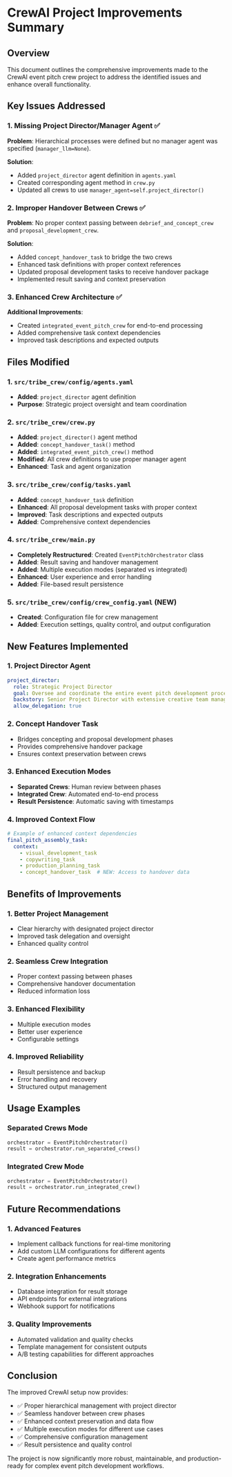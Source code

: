 # CrewAI Project Improvements Summary

## Overview
This document outlines the comprehensive improvements made to the CrewAI event pitch crew project to address the identified issues and enhance overall functionality.

## Key Issues Addressed

### 1. Missing Project Director/Manager Agent ✅
**Problem**: Hierarchical processes were defined but no manager agent was specified (`manager_llm=None`).

**Solution**: 
- Added `project_director` agent definition in `agents.yaml`
- Created corresponding agent method in `crew.py`
- Updated all crews to use `manager_agent=self.project_director()`

### 2. Improper Handover Between Crews ✅
**Problem**: No proper context passing between `debrief_and_concept_crew` and `proposal_development_crew`.

**Solution**:
- Added `concept_handover_task` to bridge the two crews
- Enhanced task definitions with proper context references
- Updated proposal development tasks to receive handover package
- Implemented result saving and context preservation

### 3. Enhanced Crew Architecture ✅
**Additional Improvements**:
- Created `integrated_event_pitch_crew` for end-to-end processing
- Added comprehensive task context dependencies
- Improved task descriptions and expected outputs

## Files Modified

### 1. `src/tribe_crew/config/agents.yaml`
- **Added**: `project_director` agent definition
- **Purpose**: Strategic project oversight and team coordination

### 2. `src/tribe_crew/crew.py`
- **Added**: `project_director()` agent method
- **Added**: `concept_handover_task()` method
- **Added**: `integrated_event_pitch_crew()` method
- **Modified**: All crew definitions to use proper manager agent
- **Enhanced**: Task and agent organization

### 3. `src/tribe_crew/config/tasks.yaml`
- **Added**: `concept_handover_task` definition
- **Enhanced**: All proposal development tasks with proper context
- **Improved**: Task descriptions and expected outputs
- **Added**: Comprehensive context dependencies

### 4. `src/tribe_crew/main.py`
- **Completely Restructured**: Created `EventPitchOrchestrator` class
- **Added**: Result saving and handover management
- **Added**: Multiple execution modes (separated vs integrated)
- **Enhanced**: User experience and error handling
- **Added**: File-based result persistence

### 5. `src/tribe_crew/config/crew_config.yaml` (NEW)
- **Created**: Configuration file for crew management
- **Added**: Execution settings, quality control, and output configuration

## New Features Implemented

### 1. Project Director Agent
```yaml
project_director:
  role: Strategic Project Director
  goal: Oversee and coordinate the entire event pitch development process
  backstory: Senior Project Director with extensive creative team management experience
  allow_delegation: true
```

### 2. Concept Handover Task
- Bridges concepting and proposal development phases
- Provides comprehensive handover package
- Ensures context preservation between crews

### 3. Enhanced Execution Modes
- **Separated Crews**: Human review between phases
- **Integrated Crew**: Automated end-to-end process
- **Result Persistence**: Automatic saving with timestamps

### 4. Improved Context Flow
```yaml
# Example of enhanced context dependencies
final_pitch_assembly_task:
  context:
    - visual_development_task
    - copywriting_task
    - production_planning_task
    - concept_handover_task  # NEW: Access to handover data
```

## Benefits of Improvements

### 1. Better Project Management
- Clear hierarchy with designated project director
- Improved task delegation and oversight
- Enhanced quality control

### 2. Seamless Crew Integration
- Proper context passing between phases
- Comprehensive handover documentation
- Reduced information loss

### 3. Enhanced Flexibility
- Multiple execution modes
- Better user experience
- Configurable settings

### 4. Improved Reliability
- Result persistence and backup
- Error handling and recovery
- Structured output management

## Usage Examples

### Separated Crews Mode
```python
orchestrator = EventPitchOrchestrator()
result = orchestrator.run_separated_crews()
```

### Integrated Crew Mode
```python
orchestrator = EventPitchOrchestrator()
result = orchestrator.run_integrated_crew()
```

## Future Recommendations

### 1. Advanced Features
- Implement callback functions for real-time monitoring
- Add custom LLM configurations for different agents
- Create agent performance metrics

### 2. Integration Enhancements
- Database integration for result storage
- API endpoints for external integrations
- Webhook support for notifications

### 3. Quality Improvements
- Automated validation and quality checks
- Template management for consistent outputs
- A/B testing capabilities for different approaches

## Conclusion

The improved CrewAI setup now provides:
- ✅ Proper hierarchical management with project director
- ✅ Seamless handover between crew phases
- ✅ Enhanced context preservation and data flow
- ✅ Multiple execution modes for different use cases
- ✅ Comprehensive configuration management
- ✅ Result persistence and quality control

The project is now significantly more robust, maintainable, and production-ready for complex event pitch development workflows.